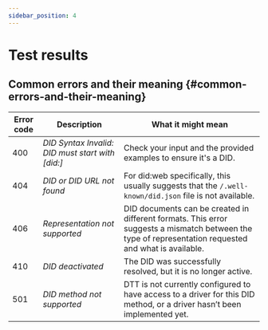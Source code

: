 ```yaml
---
sidebar_position: 4
---
```


# Test results

## Common errors and their meaning {#common-errors-and-their-meaning}

| Error code | Description | What it might mean |
| ---------- | ----------- | ------------------ |
| 400 | _DID Syntax Invalid: DID must start with [did:]_ | Check your input and the provided examples to ensure it's a DID. |
| 404 | _DID or DID URL not found_ | For did:web specifically, this usually suggests that the `/.well-known/did.json` file is not available. |
| 406 | _Representation not supported_ | DID documents can be created in different formats. This error suggests a mismatch between the type of representation requested and what is available. |
| 410 | _DID deactivated_ | The DID was successfully resolved, but it is no longer active. |
| 501 | _DID method not supported_ | DTT is not currently configured to have access to a driver for this DID method, or a driver hasn’t been implemented yet. |
